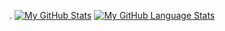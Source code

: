 <!-- ![grind](https://user-images.githubusercontent.com/74919798/144596768-e8bf117f-b25e-4c74-a9ad-c1909128b1e5.png) -->
.
[![My GitHub Stats](https://github-readme-stats.vercel.app/api/?username=adam0brien&count_private=true&theme=tokyonight&showicons=true)]()
[![My GitHub Language Stats](https://github-readme-stats.vercel.app/api/top-langs/?username=adam0brien&langs_count=5&theme=tokyonight)]()
